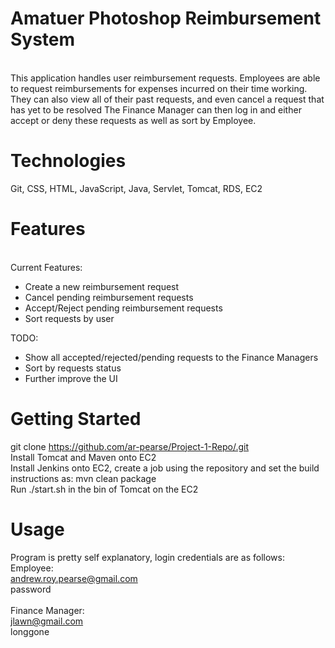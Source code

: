 # Amatuer Photoshop Reimbursement System
 <br>
This application handles user reimbursement requests.  Employees are able to request reimbursements for expenses incurred on their time working.  They can also view all of their past requests, and even cancel a request that has yet to be resolved  The Finance Manager can then log in and either accept or deny these requests as well as sort by Employee.
<br>

# Technologies
Git, CSS, HTML, JavaScript, Java, Servlet, Tomcat, RDS, EC2
<br>

# Features
<br>
Current Features:
<ul>
 <li>Create a new reimbursement request</li>
 <li>Cancel pending reimbursement requests</li>
 <li>Accept/Reject pending reimbursement requests</li>
 <li>Sort requests by user</li>
</ul>
TODO:
<ul>
 <li>Show all accepted/rejected/pending requests to the Finance Managers</li>
 <li>Sort by requests status</li>
 <li>Further improve the UI</li>
</ul>

# Getting Started
git clone https://github.com/ar-pearse/Project-1-Repo/.git<br>
Install Tomcat and Maven onto EC2<br>
Install Jenkins onto EC2, create a job using the repository and set the build instructions as: mvn clean package<br>
Run ./start.sh in the bin of Tomcat on the EC2<br>

# Usage
Program is pretty self explanatory, login credentials are as follows:<br>
Employee:<br>
andrew.roy.pearse@gmail.com<br>
password<br>
<br>
Finance Manager:<br>
jlawn@gmail.com<br>
longgone<br>
